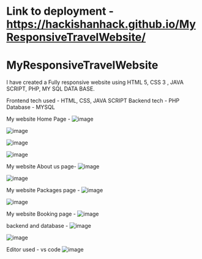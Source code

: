 # Link to deployment - https://hackishanhack.github.io/MyResponsiveTravelWebsite/ 


# MyResponsiveTravelWebsite
I have created a Fully responsive website using HTML 5, CSS 3 , JAVA SCRIPT, PHP, MY SQL DATA BASE.

Frontend tech used - HTML, CSS, JAVA SCRIPT
Backend tech - PHP
Database - MYSQL

My website Home Page - 
![image](https://user-images.githubusercontent.com/61831401/182324616-d639f65d-2dfe-4857-a0fb-e100ff46c21a.png)

![image](https://user-images.githubusercontent.com/61831401/182324674-9a7ab0cf-2dc4-485c-ac03-f46416548792.png)

![image](https://user-images.githubusercontent.com/61831401/182324728-a976fddb-6ea0-402d-8311-50e0a41e6668.png)

![image](https://user-images.githubusercontent.com/61831401/182324772-12253a11-678b-4a2e-84b1-5e3c346f0c6c.png)

My website About us page-
![image](https://user-images.githubusercontent.com/61831401/182324948-81b65637-c6c1-4694-a601-1474442e99eb.png)

![image](https://user-images.githubusercontent.com/61831401/182324996-af2ae026-bdcb-4a76-a3b2-740bfc03d9ea.png)

My website Packages page - 
![image](https://user-images.githubusercontent.com/61831401/182325141-3dadda02-4d6b-40b0-b6ed-84519392e2c0.png)

![image](https://user-images.githubusercontent.com/61831401/182325188-3a90ef1a-a6f8-4f78-9731-61959c07f681.png)

My website Booking page - 
![image](https://user-images.githubusercontent.com/61831401/182325284-425908fe-d3d6-4dc1-9183-0c451cb0fe1a.png)

backend and database - 
![image](https://user-images.githubusercontent.com/61831401/182325544-1570cf3f-c02b-4bee-9d6f-8d10662da206.png)

![image](https://user-images.githubusercontent.com/61831401/182325654-075f5c4d-e13a-4c33-b198-ef88343c5f42.png)

Editor used - vs code
![image](https://user-images.githubusercontent.com/61831401/182325878-c2a813a7-aeb8-4e41-8945-fff0f9414aef.png)
